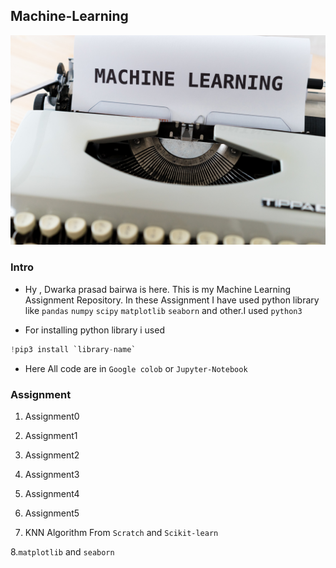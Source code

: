 ## Machine-Learning

![](pexels-markus-winkler-4578660.jpg)

### Intro
       
 -  Hy , Dwarka prasad bairwa is here. This is my Machine Learning Assignment Repository. In these Assignment I have used  python library like `pandas` `numpy` `scipy` `matplotlib` `seaborn` and other.I used `python3`
   
  - For installing python library i used 
  ```python
  !pip3 install `library-name`
  ```
- Here All code are in `Google colob` or `Jupyter-Notebook`


### Assignment

   1. Assignment0

   2. Assignment1

   3. Assignment2

   4. Assignment3
   
   5. Assignment4
   
   6. Assignment5
   
   7. KNN Algorithm From `Scratch` and `Scikit-learn`
   
   8.`matplotlib` and `seaborn`




